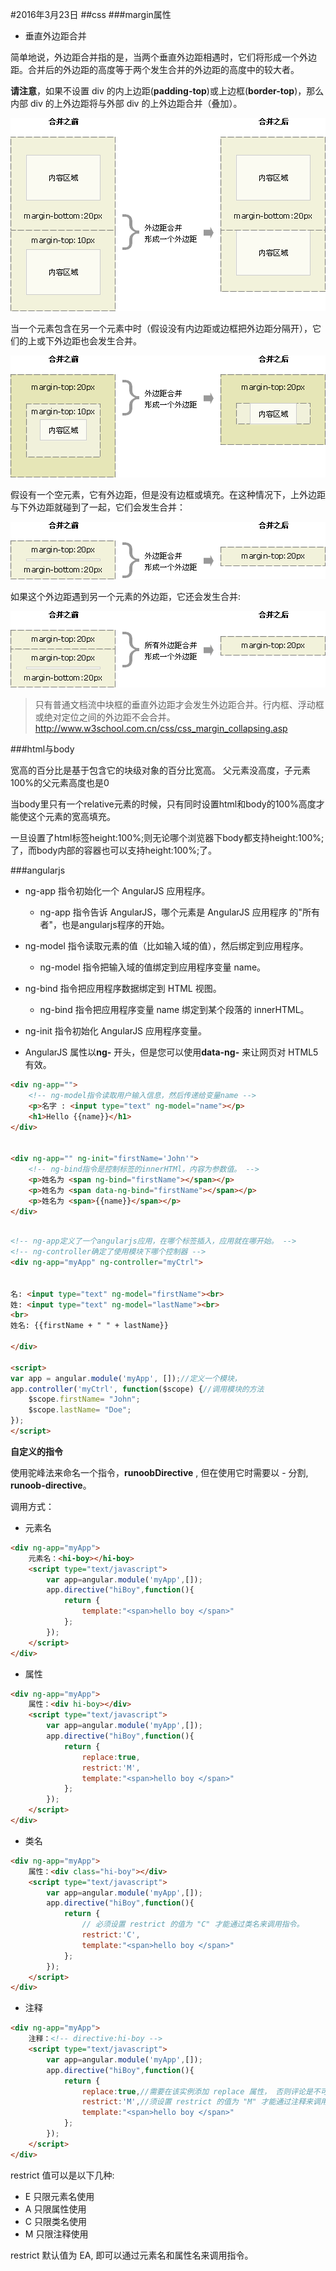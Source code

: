 #2016年3月23日
##css
###margin属性

 - 垂直外边距合并

简单地说，外边距合并指的是，当两个垂直外边距相遇时，它们将形成一个外边距。合并后的外边距的高度等于两个发生合并的外边距的高度中的较大者。

**请注意**，如果不设置 div 的内上边距(**padding-top**)或上边框(**border-top**)，那么内部 div 的上外边距将与外部 div 的上外边距合并（叠加）。

![](img/ct_css_margin_collapsing_example_1.gif)

当一个元素包含在另一个元素中时（假设没有内边距或边框把外边距分隔开），它们的上或下外边距也会发生合并。

![](img/ct_css_margin_collapsing_example_2.gif)

假设有一个空元素，它有外边距，但是没有边框或填充。在这种情况下，上外边距与下外边距就碰到了一起，它们会发生合并：

![](img/ct_css_margin_collapsing_example_3.gif)

如果这个外边距遇到另一个元素的外边距，它还会发生合并:

![](img/ct_css_margin_collapsing_example_4.gif)

>只有普通文档流中块框的垂直外边距才会发生外边距合并。行内框、浮动框或绝对定位之间的外边距不会合并。
>http://www.w3school.com.cn/css/css_margin_collapsing.asp

###html与body

宽高的百分比是基于包含它的块级对象的百分比宽高。
父元素没高度，子元素100%的父元素高度也是0

当body里只有一个relative元素的时候，只有同时设置html和body的100%高度才能使这个元素的宽高填充。

一旦设置了html标签height:100%;则无论哪个浏览器下body都支持height:100%;了，而body内部的容器也可以支持height:100%;了。

###angularjs

 - ng-app 指令初始化一个 AngularJS 应用程序。
     + ng-app 指令告诉 AngularJS，哪个元素是 AngularJS 应用程序 的"所有者"，也是angularjs程序的开始。

 - ng-model 指令读取元素的值（比如输入域的值），然后绑定到应用程序。
     + ng-model 指令把输入域的值绑定到应用程序变量 name。

 - ng-bind 指令把应用程序数据绑定到 HTML 视图。
     + ng-bind 指令把应用程序变量 name 绑定到某个段落的 innerHTML。

 - ng-init 指令初始化 AngularJS 应用程序变量。

 - AngularJS 属性以**ng-** 开头，但是您可以使用**data-ng-** 来让网页对 HTML5有效。


```html
<div ng-app="">
    <!-- ng-model指令读取用户输入信息，然后传递给变量name -->
    <p>名字 : <input type="text" ng-model="name"></p>
    <h1>Hello {{name}}</h1>
</div>


<div ng-app="" ng-init="firstName='John'">
    <!-- ng-bind指令是控制标签的innerHTMl，内容为参数值。 -->
    <p>姓名为 <span ng-bind="firstName"></span></p>
    <p>姓名为 <span data-ng-bind="firstName"></span></p>
    <p>姓名为 <span>{{name}}</span></p>
</div>
```


```html

<!-- ng-app定义了一个angularjs应用，在哪个标签插入，应用就在哪开始。 -->
<!-- ng-controller确定了使用模块下哪个控制器 -->
<div ng-app="myApp" ng-controller="myCtrl">


名: <input type="text" ng-model="firstName"><br>
姓: <input type="text" ng-model="lastName"><br>
<br>
姓名: {{firstName + " " + lastName}}

</div>

<script>
var app = angular.module('myApp', []);//定义一个模块，
app.controller('myCtrl', function($scope) {//调用模块的方法
    $scope.firstName= "John";
    $scope.lastName= "Doe";
});
</script>
```


**自定义的指令**

使用驼峰法来命名一个指令，**runoobDirective** , 但在使用它时需要以 - 分割, **runoob-directive**。

调用方式：

 - 元素名

```html
<div ng-app="myApp">
    元素名：<hi-boy></hi-boy>
    <script type="text/javascript">
        var app=angular.module('myApp',[]);
        app.directive("hiBoy",function(){
            return {
                template:"<span>hello boy </span>"
            };
        });
    </script>
</div>
```

 - 属性 

```html
<div ng-app="myApp">
    属性：<div hi-boy></div>
    <script type="text/javascript">
        var app=angular.module('myApp',[]);
        app.directive("hiBoy",function(){
            return {
                replace:true,
                restrict:'M',
                template:"<span>hello boy </span>"
            };
        });
    </script>
</div>
```

 - 类名

```html
<div ng-app="myApp">
    属性：<div class="hi-boy"></div>
    <script type="text/javascript">
        var app=angular.module('myApp',[]);
        app.directive("hiBoy",function(){
            return {
                // 必须设置 restrict 的值为 "C" 才能通过类名来调用指令。
                restrict:'C',
                template:"<span>hello boy </span>"
            };
        });
    </script>
</div>
```

 - 注释

```html
<div ng-app="myApp">
    注释：<!-- directive:hi-boy -->
    <script type="text/javascript">
        var app=angular.module('myApp',[]);
        app.directive("hiBoy",function(){
            return {
                replace:true,//需要在该实例添加 replace 属性， 否则评论是不可见的。
                restrict:'M',//须设置 restrict 的值为 "M" 才能通过注释来调用指令。
                template:"<span>hello boy </span>"
            };
        });
    </script>
</div>
```

restrict 值可以是以下几种:

 - E 只限元素名使用
 - A 只限属性使用
 - C 只限类名使用
 - M 只限注释使用

restrict 默认值为 EA, 即可以通过元素名和属性名来调用指令。
